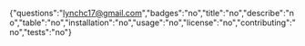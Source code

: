 {"questions":"lynchc17@gmail.com","badges":"no","title":"no","describe":"no","table":"no","installation":"no","usage":"no","license":"no","contributing":"no","tests":"no"}